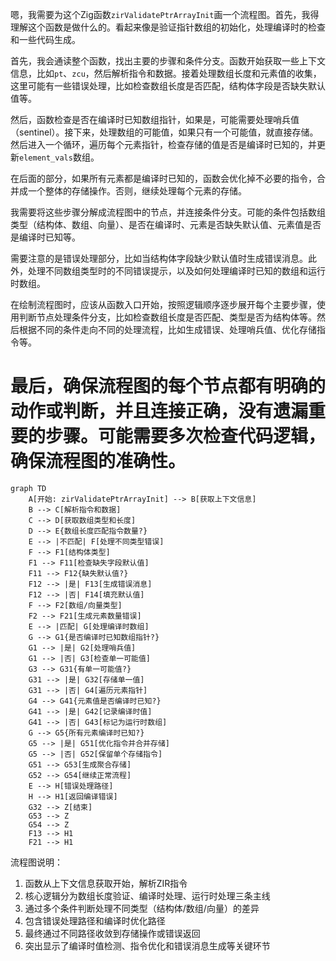嗯，我需要为这个Zig函数`zirValidatePtrArrayInit`画一个流程图。首先，我得理解这个函数是做什么的。看起来像是验证指针数组的初始化，处理编译时的检查和一些代码生成。

首先，我会通读整个函数，找出主要的步骤和条件分支。函数开始获取一些上下文信息，比如`pt`、`zcu`，然后解析指令和数据。接着处理数组长度和元素值的收集，这里可能有一些错误处理，比如检查数组长度是否匹配，结构体字段是否缺失默认值等。

然后，函数检查是否在编译时已知数组指针，如果是，可能需要处理哨兵值（sentinel）。接下来，处理数组的可能值，如果只有一个可能值，就直接存储。然后进入一个循环，遍历每个元素指针，检查存储的值是否是编译时已知的，并更新`element_vals`数组。

在后面的部分，如果所有元素都是编译时已知的，函数会优化掉不必要的指令，合并成一个整体的存储操作。否则，继续处理每个元素的存储。

我需要将这些步骤分解成流程图中的节点，并连接条件分支。可能的条件包括数组类型（结构体、数组、向量）、是否在编译时、元素是否缺失默认值、元素值是否是编译时已知等。

需要注意的是错误处理部分，比如当结构体字段缺少默认值时生成错误消息。此外，处理不同数组类型时的不同错误提示，以及如何处理编译时已知的数组和运行时数组。

在绘制流程图时，应该从函数入口开始，按照逻辑顺序逐步展开每个主要步骤，使用判断节点处理条件分支，比如检查数组长度是否匹配、类型是否为结构体等。然后根据不同的条件走向不同的处理流程，比如生成错误、处理哨兵值、优化存储指令等。

最后，确保流程图的每个节点都有明确的动作或判断，并且连接正确，没有遗漏重要的步骤。可能需要多次检查代码逻辑，确保流程图的准确性。
================================================
```mermaid
graph TD
    A[开始: zirValidatePtrArrayInit] --> B[获取上下文信息]
    B --> C[解析指令和数据]
    C --> D[获取数组类型和长度]
    D --> E{数组长度匹配指令数量?}
    E --> |不匹配| F[处理不同类型错误]
    F --> F1[结构体类型]
    F1 --> F11[检查缺失字段默认值]
    F11 --> F12{缺失默认值?}
    F12 --> |是| F13[生成错误消息]
    F12 --> |否| F14[填充默认值]
    F --> F2[数组/向量类型]
    F2 --> F21[生成元素数量错误]
    E --> |匹配| G[处理编译时数组]
    G --> G1{是否编译时已知数组指针?}
    G1 --> |是| G2[处理哨兵值]
    G1 --> |否| G3[检查单一可能值]
    G3 --> G31{有单一可能值?}
    G31 --> |是| G32[存储单一值]
    G31 --> |否| G4[遍历元素指针]
    G4 --> G41{元素值是否编译时已知?}
    G41 --> |是| G42[记录编译时值]
    G41 --> |否| G43[标记为运行时数组]
    G --> G5{所有元素编译时已知?}
    G5 --> |是| G51[优化指令并合并存储]
    G5 --> |否| G52[保留单个存储指令]
    G51 --> G53[生成聚合存储]
    G52 --> G54[继续正常流程]
    E --> H[错误处理路径]
    H --> H1[返回编译错误]
    G32 --> Z[结束]
    G53 --> Z
    G54 --> Z
    F13 --> H1
    F21 --> H1
``` 

流程图说明：
1. 函数从上下文信息获取开始，解析ZIR指令
2. 核心逻辑分为数组长度验证、编译时处理、运行时处理三条主线
3. 通过多个条件判断处理不同类型（结构体/数组/向量）的差异
4. 包含错误处理路径和编译时优化路径
5. 最终通过不同路径收敛到存储操作或错误返回
6. 突出显示了编译时值检测、指令优化和错误消息生成等关键环节